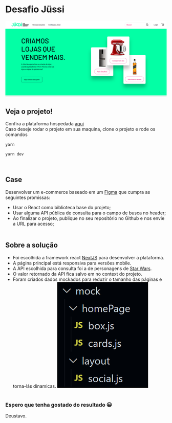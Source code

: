 # Desafio Jüssi

![screen](./public/images/readme/banner.png)

## Veja o projeto!
Confira a plataforma hospedada [aqui](https://desafio-jussi.vercel.app/)<br />
Caso deseje rodar o projeto em sua maquina, clone o projeto e rode os comandos
```
yarn
```
```
yarn dev
```
<br />

## Case
Desenvolver um e-commerce baseado em um [Figma](https://www.figma.com/file/O9AEeYB6ZWyMTZzMZhvjaY/loja-vtex-jussi?node-id=0%3A1) que cumpra as seguintes promissas:
  - Usar o React como biblioteca base do projeto;
  - Usar alguma API pública de consulta para o campo de busca no header;
  - Ao finalizar o projeto, publique no seu repositório no Github e nos envie a URL para acesso;
<br /><br />

## Sobre a solução
  - Foi escolhida a framework react [NextJS](https://nextjs.org/) para desenvolver a plataforma.
  - A página principal está responsiva para versões mobile.
  - A API escolhida para consulta foi a de personagens de [Star Wars](https://swapi.dev/).
  - O valor retornado da API fica salvo em no context do projeto.
  - Foram criados dados mockados para reduzir o tamanho das páginas e torna-lás dinamicas. 
![screen](./public/images/readme/mock.png)
<br /><br />

### Espero que tenha gostado do resultado 😀
Deustavo.

